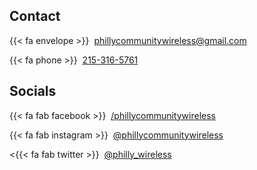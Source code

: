 ## Contact

{{< fa envelope >}} &nbsp;[phillycommunitywireless@gmail.com](mailto:phillycommunitywireless@gmail.com)

{{< fa phone >}} &nbsp;[215-316-5761](tel:2153165761)

## Socials

{{< fa fab facebook >}} &nbsp;[/phillycommunitywireless](https://www.facebook.com/Philly-Community-Wireless-111328101173369/)

{{< fa fab instagram >}} &nbsp;[@phillycommunitywireless](https://www.instagram.com/phillycommunitywireless/)

<{{< fa fab twitter >}} &nbsp;[@philly_wireless](https://www.twitter.com/philly_wireless/)
